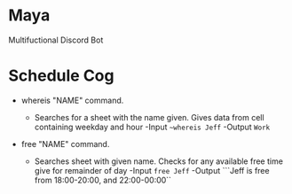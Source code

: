 # Maya
Multifuctional Discord Bot

# Schedule Cog 
- whereis "NAME" command. 
    - Searches for a sheet with the name given. Gives data from cell containing weekday and hour
        -Input
        ```~whereis Jeff```
        -Output
        ```Work```

- free "NAME" command.
    - Searches sheet with given name. Checks for any available free time give for remainder of day
        -Input
        ```free Jeff```
        -Output
        ```Jeff is free from 18:00-20:00, and 22:00-00:00``